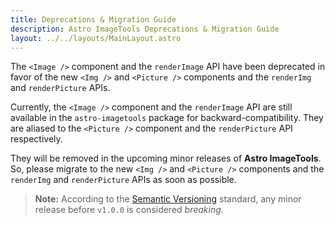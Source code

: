 ```yaml
---
title: Deprecations & Migration Guide
description: Astro ImageTools Deprecations & Migration Guide
layout: ../../layouts/MainLayout.astro
---
```


The `<Image />` component and the `renderImage` API have been deprecated in favor of the new `<Img />` and `<Picture />` components and the `renderImg` and `renderPicture` APIs.

Currently, the `<Image />` component and the `renderImage` API are still available in the `astro-imagetools` package for backward-compatibility. They are aliased to the `<Picture />` component and the `renderPicture` API respectively.

They will be removed in the upcoming minor releases of **Astro ImageTools**. So, please migrate to the new `<Img />` and `<Picture />` components and the `renderImg` and `renderPicture` APIs as soon as possible.

> **Note:** According to the [Semantic Versioning](https://semver.org/) standard, any minor release before `v1.0.0` is considered _breaking_.
